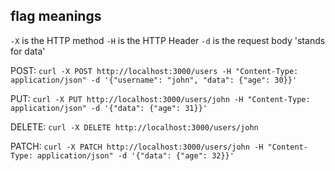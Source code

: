 ## flag meanings
`-X` is the HTTP method
`-H` is the HTTP Header
`-d` is the request body 'stands for data'

POST:
`curl -X POST http://localhost:3000/users -H "Content-Type: application/json" -d '{"username": "john", "data": {"age": 30}}'
`

PUT:
`curl -X PUT http://localhost:3000/users/john -H "Content-Type: application/json" -d '{"data": {"age": 31}}'
`

DELETE:
`curl -X DELETE http://localhost:3000/users/john
`

PATCH:
`curl -X PATCH http://localhost:3000/users/john -H "Content-Type: application/json" -d '{"data": {"age": 32}}'
`